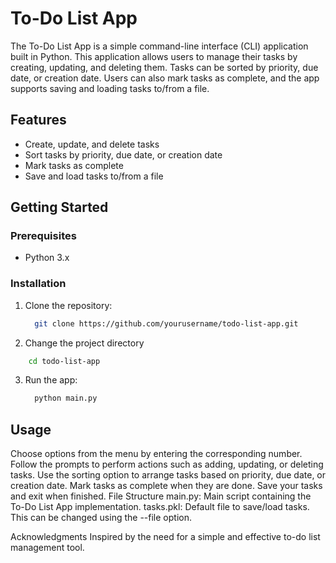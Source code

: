 # To-Do List App

The To-Do List App is a simple command-line interface (CLI) application built in Python. This application allows users to manage their tasks by creating, updating, and deleting them. Tasks can be sorted by priority, due date, or creation date. Users can also mark tasks as complete, and the app supports saving and loading tasks to/from a file.

## Features

- Create, update, and delete tasks
- Sort tasks by priority, due date, or creation date
- Mark tasks as complete
- Save and load tasks to/from a file

## Getting Started

### Prerequisites

- Python 3.x

### Installation

1. Clone the repository:

   ```bash
     git clone https://github.com/yourusername/todo-list-app.git
   ```
2. Change the project directory

  ```bash
      cd todo-list-app
  ```
3. Run the app:

   ```bash
     python main.py
   ```

## Usage
Choose options from the menu by entering the corresponding number.
Follow the prompts to perform actions such as adding, updating, or deleting tasks.
Use the sorting option to arrange tasks based on priority, due date, or creation date.
Mark tasks as complete when they are done.
Save your tasks and exit when finished.
File Structure
main.py: Main script containing the To-Do List App implementation.
tasks.pkl: Default file to save/load tasks. This can be changed using the --file option.

Acknowledgments
Inspired by the need for a simple and effective to-do list management tool.
